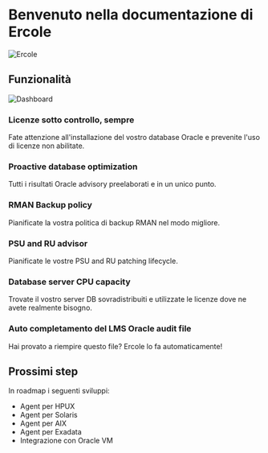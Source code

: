 # Benvenuto nella documentazione di Ercole

![Ercole](/logo.png "Ercole")

## Funzionalità




![Dashboard](/1.png "Dashboard")

### Licenze sotto controllo, sempre
Fate attenzione all'installazione del vostro database Oracle e prevenite l'uso di licenze non abilitate.

### Proactive database optimization
Tutti i risultati Oracle advisory preelaborati e in un unico punto.

### RMAN Backup policy
Pianificate la vostra politica di backup RMAN nel modo migliore.

### PSU and RU advisor
Pianificate le vostre PSU and RU patching lifecycle.

### Database server CPU capacity
Trovate il vostro server DB sovradistribuiti e utilizzate le licenze dove ne avete realmente bisogno.

### Auto completamento del LMS Oracle audit file
Hai provato a riempire questo file? Ercole lo fa automaticamente!


## Prossimi step

In roadmap i seguenti sviluppi:

* Agent per HPUX
* Agent per Solaris
* Agent per AIX
* Agent per Exadata
* Integrazione con Oracle VM